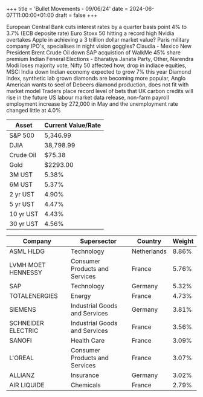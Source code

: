 +++
title = 'Bullet Movements - 09/06/24'
date = 2024-06-07T11:00:00+01:00
draft = false
+++

European Central Bank cuts interest rates by a quarter basis point 4% to 3.7% (ECB deposite rate)
Euro Stoxx 50 hitting a record high
Nvidia overtakes Apple in achieving a 3 trillion dollar market value?
Paris military company IPO's, specialises in night vision goggles?
Claudia - Mexico New President
Brent Crude Oil down
SAP acquistion of WalkMe 45% share premium 
Indian Feneral Elections - Bharatiya Janata Party, Other, Narendra Modi loses majority vote, Nifty 50 affected how, drop in indiace equities, MSCI India down
Indian economy expected to grow 7% this year
Diamond Index, synthetic lab grown diamonds are becoming more popular, Anglo American wants to seel of Debeers diamond production, does not fit with market model
Traders place record level of bets that UK carbon credits will rise in the future
US labour market data release, non-farm payroll employment increase by 272,000 in May and the unemployment rate changed little at 4.0%

| Asset           | Current Value/Rate  |
|-----------------|---------------------|
| S&P 500         | 5,346.99            |
| DJIA            | 38,798.99           |
| Crude Oil       | $75.38              |
| Gold            | $2293.00            |
| 3M UST          | 5.38%               |
| 6M UST          | 5.37%               |
| 2 yr UST        | 4.90%               |
| 5 yr UST        | 4.47%               |
| 10 yr UST       | 4.43%               |
| 30 yr UST       | 4.56%               |

| Company              | Supersector                    | Country      | Weight |
|----------------------|--------------------------------|--------------|--------|
| ASML HLDG            | Technology                     | Netherlands  | 8.86%  |
| LVMH MOET HENNESSY   | Consumer Products and Services | France       | 5.76%  |
| SAP                  | Technology                     | Germany      | 5.32%  |
| TOTALENERGIES        | Energy                         | France       | 4.73%  |
| SIEMENS              | Industrial Goods and Services  | Germany      | 3.81%  |
| SCHNEIDER ELECTRIC   | Industrial Goods and Services  | France       | 3.56%  |
| SANOFI               | Health Care                    | France       | 3.09%  |
| L'OREAL              | Consumer Products and Services | France       | 3.07%  |
| ALLIANZ              | Insurance                      | Germany      | 3.02%  |
| AIR LIQUIDE          | Chemicals                      | France       | 2.79%  |
